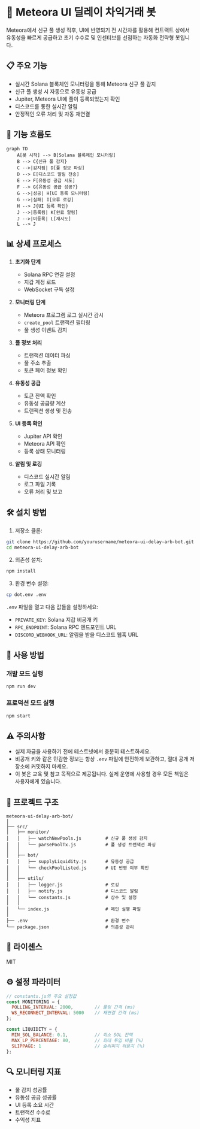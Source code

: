 # 🚀 Meteora UI 딜레이 차익거래 봇

Meteora에서 신규 풀 생성 직후, UI에 반영되기 전 시간차를 활용해 컨트랙트 상에서 유동성을 빠르게 공급하고 초기 수수료 및 인센티브를 선점하는 자동화 전략형 봇입니다.

## 📋 주요 기능

- 실시간 Solana 블록체인 모니터링을 통해 Meteora 신규 풀 감지
- 신규 풀 생성 시 자동으로 유동성 공급
- Jupiter, Meteora UI에 풀이 등록되었는지 확인
- 디스코드를 통한 실시간 알림
- 안정적인 오류 처리 및 자동 재연결

## 🔄 기능 흐름도

```mermaid
graph TD
    A[봇 시작] --> B[Solana 블록체인 모니터링]
    B --> C{신규 풀 감지}
    C -->|감지됨| D[풀 정보 파싱]
    D --> E[디스코드 알림 전송]
    E --> F[유동성 공급 시도]
    F --> G{유동성 공급 성공?}
    G -->|성공| H[UI 등록 모니터링]
    G -->|실패| I[오류 로깅]
    H --> J{UI 등록 확인}
    J -->|등록됨| K[완료 알림]
    J -->|미등록| L[재시도]
    L --> J
```

## 📊 상세 프로세스

1. **초기화 단계**
   - Solana RPC 연결 설정
   - 지갑 계정 로드
   - WebSocket 구독 설정

2. **모니터링 단계**
   - Meteora 프로그램 로그 실시간 감시
   - `create_pool` 트랜잭션 필터링
   - 풀 생성 이벤트 감지

3. **풀 정보 처리**
   - 트랜잭션 데이터 파싱
   - 풀 주소 추출
   - 토큰 페어 정보 확인

4. **유동성 공급**
   - 토큰 잔액 확인
   - 유동성 공급량 계산
   - 트랜잭션 생성 및 전송

5. **UI 등록 확인**
   - Jupiter API 확인
   - Meteora API 확인
   - 등록 상태 모니터링

6. **알림 및 로깅**
   - 디스코드 실시간 알림
   - 로그 파일 기록
   - 오류 처리 및 보고

## 🛠️ 설치 방법

1. 저장소 클론:
```bash
git clone https://github.com/yourusername/meteora-ui-delay-arb-bot.git
cd meteora-ui-delay-arb-bot
```

2. 의존성 설치:
```bash
npm install
```

3. 환경 변수 설정:
```bash
cp dot.env .env
```
`.env` 파일을 열고 다음 값들을 설정하세요:
- `PRIVATE_KEY`: Solana 지갑 비공개 키
- `RPC_ENDPOINT`: Solana RPC 엔드포인트 URL
- `DISCORD_WEBHOOK_URL`: 알림을 받을 디스코드 웹훅 URL

## 🚀 사용 방법

### 개발 모드 실행
```bash
npm run dev
```

### 프로덕션 모드 실행
```bash
npm start
```

## ⚠️ 주의사항

- 실제 자금을 사용하기 전에 테스트넷에서 충분히 테스트하세요.
- 비공개 키와 같은 민감한 정보는 항상 `.env` 파일에 안전하게 보관하고, 절대 공개 저장소에 커밋하지 마세요.
- 이 봇은 교육 및 참고 목적으로 제공됩니다. 실제 운영에 사용할 경우 모든 책임은 사용자에게 있습니다.

## 🧩 프로젝트 구조

```
meteora-ui-delay-arb-bot/
│
├── src/
│   ├── monitor/
│   │   ├── watchNewPools.js         # 신규 풀 생성 감지
│   │   └── parsePoolTx.js           # 풀 생성 트랜잭션 파싱
│   │
│   ├── bot/
│   │   ├── supplyLiquidity.js       # 유동성 공급
│   │   └── checkPoolListed.js       # UI 반영 여부 확인
│   │
│   ├── utils/
│   │   ├── logger.js                # 로깅
│   │   ├── notify.js                # 디스코드 알림
│   │   └── constants.js             # 상수 및 설정
│   │
│   └── index.js                     # 메인 실행 파일
│
├── .env                             # 환경 변수
└── package.json                     # 의존성 관리
```

## 📜 라이센스

MIT 

## ⚙️ 설정 파라미터

```javascript
// constants.js의 주요 설정값
const MONITORING = {
  POLLING_INTERVAL: 2000,        // 풀링 간격 (ms)
  WS_RECONNECT_INTERVAL: 5000    // 재연결 간격 (ms)
};

const LIQUIDITY = {
  MIN_SOL_BALANCE: 0.1,          // 최소 SOL 잔액
  MAX_LP_PERCENTAGE: 80,         // 최대 투입 비율 (%)
  SLIPPAGE: 1                    // 슬리피지 허용치 (%)
};
```

## 🔍 모니터링 지표

- 풀 감지 성공률
- 유동성 공급 성공률
- UI 등록 소요 시간
- 트랜잭션 수수료
- 수익성 지표 